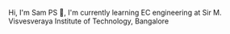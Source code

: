<!---
samsimsan/samsimsan is a ✨ special ✨ repository because its `README.md` (this file) appears on your GitHub profile.
You can click the Preview link to take a look at your changes.
--->

Hi, I'm Sam PS 👋,
I'm currently learning EC engineering at Sir M. Visvesveraya Institute of Technology, Bangalore
